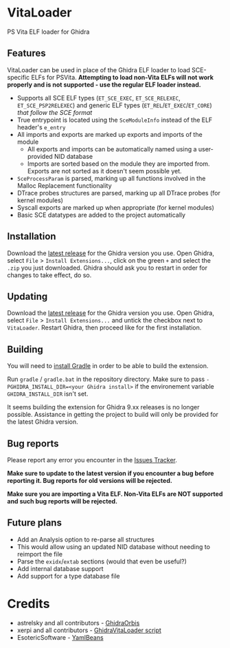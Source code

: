 # VitaLoader
PS Vita ELF loader for Ghidra

## Features
VitaLoader can be used in place of the Ghidra ELF loader to load SCE-specific ELFs for PSVita. **Attempting to load non-Vita ELFs will not work properly and is not supported - use the regular ELF loader instead.**
 * Supports all SCE ELF types (`ET_SCE_EXEC`, `ET_SCE_RELEXEC`, `ET_SCE_PSP2RELEXEC`) and generic ELF types (`ET_REL`/`ET_EXEC`/`ET_CORE`) *that follow the SCE format*
 * True entrypoint is located using the `SceModuleInfo` instead of the ELF header's `e_entry`
 * All imports and exports are marked up exports and imports of the module
   * All exports and imports can be automatically named using a user-provided NID database
   * Imports are sorted based on the module they are imported from. Exports are not sorted as it doesn't seem possible yet.
 * `SceProcessParam` is parsed, marking up all functions involved in the Malloc Replacement functionality
 * DTrace probes structures are parsed, marking up all DTrace probes (for kernel modules)
 * Syscall exports are marked up when appropriate (for kernel modules)
 * Basic SCE datatypes are added to the project automatically

## Installation
Download the [latest release](https://github.com/CreepNT/VitaLoader/releases) for the Ghidra version you use.
Open Ghidra, select `File` > `Install Extensions...`, click on the green `+` and select the `.zip` you just downloaded.
Ghidra should ask you to restart in order for changes to take effect, do so.

## Updating
Download the [latest release](https://github.com/CreepNT/VitaLoader/releases) for the Ghidra version you use.
Open Ghidra, select `File` > `Install Extensions...` and untick the checkbox next to `VitaLoader`. Restart Ghidra, then proceed like for the first installation.

## Building
You will need to [install  Gradle](https://gradle.org/install/) in order to be able to build the extension.

Run `gradle` / `gradle.bat` in the repository directory.
Make sure to pass `-PGHIDRA_INSTALL_DIR=<your Ghidra install>` if the environement variable `GHIDRA_INSTALL_DIR` isn't set.

It seems building the extension for Ghidra 9.xx releases is no longer possible. Assistance in getting the project to build will only be provided for the latest Ghidra version.

## Bug reports
Please report any error you encounter in the [Issues Tracker](https://github.com/CreepNT/VitaLoader/issues).

**Make sure to update to the latest version if you encounter a bug before reporting it. Bug reports for old versions will be rejected.**

**Make sure you are importing a Vita ELF. Non-Vita ELFs are NOT supported and such bug reports will be rejected.**

## Future plans
* Add an Analysis option to re-parse all structures
 * This would allow using an updated NID database without needing to reimport the file
* Parse the `exidx`/`extab` sections (would that even be useful?)
* Add internal database support
* Add support for a type database file

# Credits
* astrelsky and all contributors - [GhidraOrbis](https://github.com/astrelsky/GhidraOrbis)
* xerpi and all contributors - [GhidraVitaLoader script](https://github.com/xerpi/GhidraVitaLoader)
* EsotericSoftware - [YamlBeans](https://github.com/EsotericSoftware/yamlbeans)
